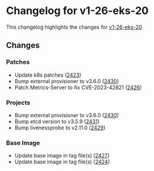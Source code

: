 # Changelog for v1-26-eks-20

This changelog highlights the changes for [v1-26-eks-20](https://github.com/aws/eks-distro/tree/v1-26-eks-20).

## Changes

### Patches
* Update k8s patches ([2423](https://github.com/aws/eks-distro/pull/2423))
* Bump external provisioner to v3.6.0 ([2430](https://github.com/aws/eks-distro/pull/2430))
* Patch Metrics-Server to fix CVE-2023-42821 ([2426](https://github.com/aws/eks-distro/pull/2426))

### Projects
* Bump external provisioner to v3.6.0 ([2430](https://github.com/aws/eks-distro/pull/2430))
* Bump etcd version to v3.5.9 ([2431](https://github.com/aws/eks-distro/pull/2431))
* Bump livenessprobe to v2.11.0 ([2429](https://github.com/aws/eks-distro/pull/2429))

### Base Image
* Update base image in tag file(s) ([2427](https://github.com/aws/eks-distro/pull/2427))
* Update base image in tag file(s) ([2424](https://github.com/aws/eks-distro/pull/2424))

